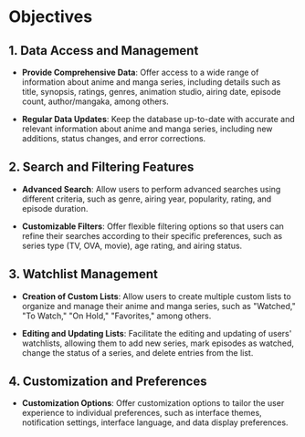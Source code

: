 # Objectives

## 1. Data Access and Management

- **Provide Comprehensive Data**: Offer access to a wide range of information about anime and manga series, including details such as title, synopsis, ratings, genres, animation studio, airing date, episode count, author/mangaka, among others.

- **Regular Data Updates**: Keep the database up-to-date with accurate and relevant information about anime and manga series, including new additions, status changes, and error corrections.

## 2. Search and Filtering Features

- **Advanced Search**: Allow users to perform advanced searches using different criteria, such as genre, airing year, popularity, rating, and episode duration.

- **Customizable Filters**: Offer flexible filtering options so that users can refine their searches according to their specific preferences, such as series type (TV, OVA, movie), age rating, and airing status.

## 3. Watchlist Management

- **Creation of Custom Lists**: Allow users to create multiple custom lists to organize and manage their anime and manga series, such as "Watched," "To Watch," "On Hold," "Favorites," among others.

- **Editing and Updating Lists**: Facilitate the editing and updating of users' watchlists, allowing them to add new series, mark episodes as watched, change the status of a series, and delete entries from the list.

## 4. Customization and Preferences

- **Customization Options**: Offer customization options to tailor the user experience to individual preferences, such as interface themes, notification settings, interface language, and data display preferences.
